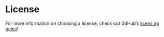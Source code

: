# License
For more information on choosing a license, check out GitHub’s [licensing guide](http://choosealicense.com/)!

